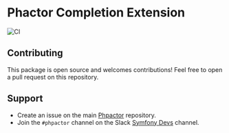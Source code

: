 Phactor Completion Extension
============================

![CI](https://github.com/phpactor/completion-extension/workflows/CI/badge.svg)

Contributing
------------

This package is open source and welcomes contributions! Feel free to open a
pull request on this repository.

Support
-------

- Create an issue on the main [Phpactor](https://github.com/phpactor/phpactor) repository.
- Join the `#phpactor` channel on the Slack [Symfony Devs](https://symfony.com/slack-invite) channel.

